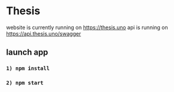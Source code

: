 # Thesis

website is currently running on https://thesis.uno
api is running on https://api.thesis.uno/swagger

## launch app

### `1) npm install`
### `2) npm start`

